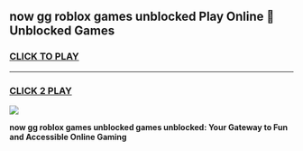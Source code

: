 
## now gg roblox games unblocked Play Online 👋 Unblocked Games
<h3>
<a href="https://premium.freeplayer.one?title=now_gg_roblox_games_unblocked&ref=19F">CLICK TO PLAY</a></h3>
<hr>

<h3>
<a href="https://premium.freeplayer.one?title=now_gg_roblox_games_unblocked&ref=19F">CLICK 2 PLAY</a>
  
</h3>

<a href="https://premium.freeplayer.one?title=now_gg_roblox_games_unblocked&ref=19F"><img src="https://clearcache.store/games.png"></a>


**now gg roblox games unblocked games unblocked: Your Gateway to Fun and Accessible Online Gaming**
